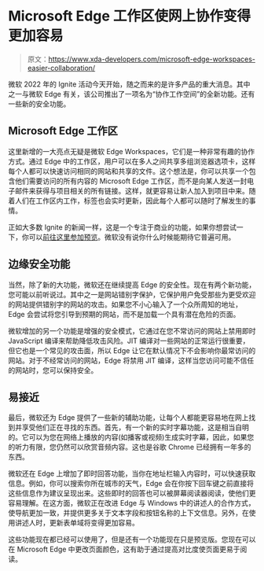 # Microsoft Edge 工作区使网上协作变得更加容易

> 原文：<https://www.xda-developers.com/microsoft-edge-workspaces-easier-collaboration/>

微软 2022 年的 Ignite 活动今天开始，随之而来的是许多产品的重大消息。其中之一与微软 Edge 有关，该公司推出了一项名为“协作工作空间”的全新功能。还有一些新的安全功能。

## Microsoft Edge 工作区

这里新增的一大亮点无疑是微软 Edge Workspaces，它们是一种非常有趣的协作方式。通过 Edge 中的工作区，用户可以在多人之间共享多组浏览器选项卡，这样每个人都可以快速访问相同的网站和共享的文件。这个想法是，你可以共享一个包含他们需要访问的所有内容的 Microsoft Edge 工作区，而不是向某人发送一封电子邮件来获得与项目相关的所有链接。这样，就更容易让新人加入到项目中来。随着人们在工作区内工作，标签也会实时更新，因此每个人都可以随时了解发生的事情。

正如大多数 Ignite 的新闻一样，这是一个专注于商业的功能，如果你想尝试一下，你可以[前往这里参加预览](https://aka.ms/TryEdgeWorkspaces)。微软没有说你什么时候能期待它普遍可用。

## 边缘安全功能

当然，除了新的大功能，微软还在继续提高 Edge 的安全性。现在有两个新功能，您可能以前听说过。其中之一是网站错别字保护，它保护用户免受那些为更受欢迎的网站提供错别字的网站的攻击。如果您不小心输入了一个众所周知的地址，Edge 会尝试将您引导到预期的网站，而不是加载一个具有潜在危险的页面。

微软增加的另一个功能是增强的安全模式，它通过在您不常访问的网站上禁用即时 JavaScript 编译来帮助降低攻击风险。JIT 编译对一些网站的正常运行很重要，但它也是一个常见的攻击面，所以 Edge 让它在默认情况下不会影响你最常访问的网站。对于不经常访问的网站，Edge 将禁用 JIT 编译，这样当您访问可能不信任的网站时，您可以保持安全。

## 易接近

最后，微软还为 Edge 提供了一些新的辅助功能，让每个人都能更容易地在网上找到并享受他们正在寻找的东西。首先，有一个新的实时字幕功能，这是相当自明的。它可以为您在网络上播放的内容(如播客或视频)生成实时字幕，因此，如果您的听力有限，您仍然可以欣赏音频内容。这也是谷歌 Chrome 已经拥有一年多的东西。

微软还在 Edge 上增加了即时回答功能，当你在地址栏输入内容时，可以快速获取信息。例如，你可以搜索你所在城市的天气，Edge 会在你按下回车键之前直接将这些信息作为建议呈现出来。这些即时的回答也可以被屏幕阅读器阅读，使他们更容易理解。在这方面，微软正在改进 Edge 与 Windows 中的讲述人的合作方式，使导航更加一致，并提供更多关于文本字段和按钮名称的上下文信息。另外，在使用讲述人时，更新表单域将变得更加容易。

这些功能现在都已经可以使用了，但是还有一个功能现在只是预览版。您现在可以在 Microsoft Edge 中更改页面颜色，这有助于通过提高对比度使页面更易于阅读。